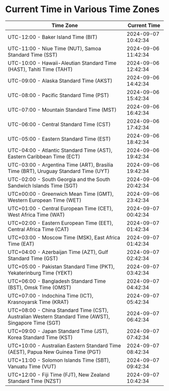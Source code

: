 # Current Time in Various Time Zones

| Time Zone | Current Time |
|-----------|--------------|
| UTC-12:00 - Baker Island Time (BIT) | 2024-09-07 10:42:34 |
| UTC-11:00 - Niue Time (NUT), Samoa Standard Time (SST) | 2024-09-06 11:42:34 |
| UTC-10:00 - Hawaii-Aleutian Standard Time (HAST), Tahiti Time (TAHT) | 2024-09-06 12:42:34 |
| UTC-09:00 - Alaska Standard Time (AKST) | 2024-09-06 14:42:34 |
| UTC-08:00 - Pacific Standard Time (PST) | 2024-09-06 15:42:34 |
| UTC-07:00 - Mountain Standard Time (MST) | 2024-09-06 16:42:34 |
| UTC-06:00 - Central Standard Time (CST) | 2024-09-06 17:42:34 |
| UTC-05:00 - Eastern Standard Time (EST) | 2024-09-06 18:42:34 |
| UTC-04:00 - Atlantic Standard Time (AST), Eastern Caribbean Time (ECT) | 2024-09-06 19:42:34 |
| UTC-03:00 - Argentina Time (ART), Brasília Time (BRT), Uruguay Standard Time (UYT) | 2024-09-06 19:42:34 |
| UTC-02:00 - South Georgia and the South Sandwich Islands Time (SGT) | 2024-09-06 20:42:34 |
| UTC±00:00 - Greenwich Mean Time (GMT), Western European Time (WET) | 2024-09-06 23:42:34 |
| UTC+01:00 - Central European Time (CET), West Africa Time (WAT) | 2024-09-07 00:42:34 |
| UTC+02:00 - Eastern European Time (EET), Central Africa Time (CAT) | 2024-09-07 01:42:34 |
| UTC+03:00 - Moscow Time (MSK), East Africa Time (EAT) | 2024-09-07 01:42:34 |
| UTC+04:00 - Azerbaijan Time (AZT), Gulf Standard Time (GST) | 2024-09-07 02:42:34 |
| UTC+05:00 - Pakistan Standard Time (PKT), Yekaterinburg Time (YEKT) | 2024-09-07 03:42:34 |
| UTC+06:00 - Bangladesh Standard Time (BST), Omsk Time (OMST) | 2024-09-07 04:42:34 |
| UTC+07:00 - Indochina Time (ICT), Krasnoyarsk Time (KRAT) | 2024-09-07 05:42:34 |
| UTC+08:00 - China Standard Time (CST), Australian Western Standard Time (AWST), Singapore Time (SGT) | 2024-09-07 06:42:34 |
| UTC+09:00 - Japan Standard Time (JST), Korea Standard Time (KST) | 2024-09-07 07:42:34 |
| UTC+10:00 - Australian Eastern Standard Time (AEST), Papua New Guinea Time (PGT) | 2024-09-07 08:42:34 |
| UTC+11:00 - Solomon Islands Time (SBT), Vanuatu Time (VUT) | 2024-09-07 09:42:34 |
| UTC+12:00 - Fiji Time (FJT), New Zealand Standard Time (NZST) | 2024-09-07 10:42:34 |
